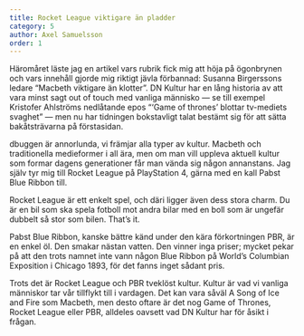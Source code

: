 ```yaml
---
title: Rocket League viktigare än pladder
category: 5
author: Axel Samuelsson
order: 1
---
```


Häromåret läste jag en artikel vars rubrik fick mig att höja på ögonbrynen och vars innehåll gjorde mig riktigt jävla förbannad: Susanna Birgerssons ledare “Macbeth viktigare än klotter”. DN Kultur har en lång historia av att vara minst sagt out of touch med vanliga människo — se till exempel Kristofer Ahlströms nedlåtande epos “‘Game of thrones’ blottar tv-mediets svaghet” — men nu har tidningen bokstavligt talat bestämt sig för att sätta bakåtsträvarna på förstasidan.

dbuggen är annorlunda, vi främjar alla typer av kultur. Macbeth och traditionella medieformer i all ära, men om man vill uppleva aktuell kultur som formar dagens generationer får man vända sig någon annanstans. Jag själv tyr mig till Rocket League på PlayStation 4, gärna med en kall Pabst Blue Ribbon till.

Rocket League är ett enkelt spel, och däri ligger även dess stora charm. Du är en bil som ska spela fotboll mot andra bilar med en boll som är ungefär dubbelt så stor som bilen. That’s it.

Pabst Blue Ribbon, kanske bättre känd under den kära förkortningen PBR, är en enkel öl. Den smakar nästan vatten. Den vinner inga priser; mycket pekar på att den trots namnet inte vann någon Blue Ribbon på World’s Columbian Exposition i Chicago 1893, för det fanns inget sådant pris.

Trots det är Rocket League och PBR tveklöst kultur. Kultur är vad vi vanliga människor tar vår tillflykt till i vardagen. Det kan vara såväl A Song of Ice and Fire som Macbeth, men desto oftare är det nog Game of Thrones, Rocket League eller PBR, alldeles oavsett vad DN Kultur har för åsikt i frågan.

